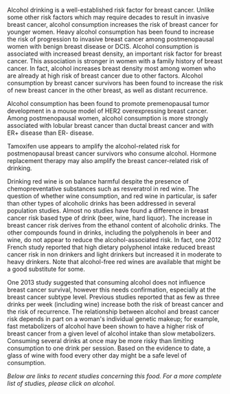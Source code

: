 

Alcohol drinking is a well-established risk factor for breast cancer. Unlike some other risk factors which may require decades to result in invasive breast cancer, alcohol consumption increases the risk of breast cancer for younger women. Heavy alcohol consumption has been found to increase the risk of progression to invasive breast cancer among postmenopausal women with benign breast disease or DCIS. Alcohol consumption is associated with increased breast density, an important risk factor for breast cancer. This association is stronger in women with a family history of breast cancer. In fact, alcohol increases breast density most among women who are already at high risk of breast cancer due to other factors. Alcohol consumption by breast cancer survivors has been found to increase the risk of new breast cancer in the other breast, as well as distant recurrence.

Alcohol consumption has been found to promote premenopausal tumor development in a mouse model of HER2 overexpressing breast cancer. Among postmenopausal women, alcohol consumption is more strongly associated with lobular breast cancer than ductal breast cancer and with ER+ disease than ER- disease.

Tamoxifen use appears to amplify the alcohol-related risk for postmenopausal breast cancer survivors who consume alcohol. Hormone replacement therapy may also amplify the breast cancer-related risk of drinking.

Drinking red wine is on balance harmful despite the presence of chemopreventative substances such as resveratrol in red wine. The question of whether wine consumption, and red wine in particular, is safer than other types of alcoholic drinks has been addressed in several population studies. Almost no studies have found a difference in breast cancer risk based type of drink (beer, wine, hard liquor). The increase in breast cancer risk derives from the ethanol content of alcoholic drinks. The other compounds found in drinks, including the polyphenols in beer and wine, do not appear to reduce the alcohol-associated risk. In fact, one 2012 French study reported that high dietary polyphenol intake reduced breast cancer risk in non drinkers and light drinkers but increased it in moderate to heavy drinkers. Note that alcohol-free red wines are available that might be a good substitute for some.

One 2013 study suggested that consuming alcohol does not influence breast cancer survival, however this needs confirmation, especially at the breast cancer subtype level. Previous studies reported that as few as three drinks per week (including wine) increase both the risk of breast cancer and the risk of recurrence. The relationship between alcohol and breast cancer risk depends in part on a woman's individual genetic makeup; for example, fast metabolizers of alcohol have been shown to have a higher risk of breast cancer from a given level of alcohol intake than slow metabolizers. Consuming several drinks at once may be more risky than limiting consumption to one drink per session. Based on the evidence to date, a glass of wine with food every other day might be a safe level of consumption.

_Below are links to recent studies concerning this food. For a more complete list of studies, please click on alcohol._


  


